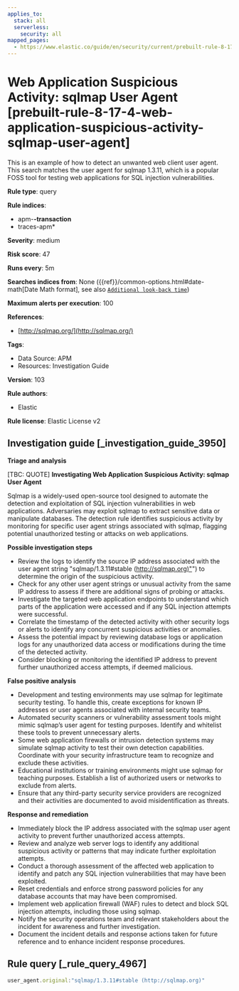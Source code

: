 ```yaml
---
applies_to:
  stack: all
  serverless:
    security: all
mapped_pages:
  - https://www.elastic.co/guide/en/security/current/prebuilt-rule-8-17-4-web-application-suspicious-activity-sqlmap-user-agent.html
---
```


# Web Application Suspicious Activity: sqlmap User Agent [prebuilt-rule-8-17-4-web-application-suspicious-activity-sqlmap-user-agent]

This is an example of how to detect an unwanted web client user agent. This search matches the user agent for sqlmap 1.3.11, which is a popular FOSS tool for testing web applications for SQL injection vulnerabilities.

**Rule type**: query

**Rule indices**:

* apm-**-transaction**
* traces-apm*

**Severity**: medium

**Risk score**: 47

**Runs every**: 5m

**Searches indices from**: None ({{ref}}/common-options.html#date-math[Date Math format], see also [`Additional look-back time`](docs-content://solutions/security/detect-and-alert/create-detection-rule.md#rule-schedule))

**Maximum alerts per execution**: 100

**References**:

* [http://sqlmap.org/](http://sqlmap.org/)

**Tags**:

* Data Source: APM
* Resources: Investigation Guide

**Version**: 103

**Rule authors**:

* Elastic

**Rule license**: Elastic License v2

## Investigation guide [_investigation_guide_3950]

**Triage and analysis**

[TBC: QUOTE]
**Investigating Web Application Suspicious Activity: sqlmap User Agent**

Sqlmap is a widely-used open-source tool designed to automate the detection and exploitation of SQL injection vulnerabilities in web applications. Adversaries may exploit sqlmap to extract sensitive data or manipulate databases. The detection rule identifies suspicious activity by monitoring for specific user agent strings associated with sqlmap, flagging potential unauthorized testing or attacks on web applications.

**Possible investigation steps**

* Review the logs to identify the source IP address associated with the user agent string "sqlmap/1.3.11#stable ([http://sqlmap.org)"](http://sqlmap.org)") to determine the origin of the suspicious activity.
* Check for any other user agent strings or unusual activity from the same IP address to assess if there are additional signs of probing or attacks.
* Investigate the targeted web application endpoints to understand which parts of the application were accessed and if any SQL injection attempts were successful.
* Correlate the timestamp of the detected activity with other security logs or alerts to identify any concurrent suspicious activities or anomalies.
* Assess the potential impact by reviewing database logs or application logs for any unauthorized data access or modifications during the time of the detected activity.
* Consider blocking or monitoring the identified IP address to prevent further unauthorized access attempts, if deemed malicious.

**False positive analysis**

* Development and testing environments may use sqlmap for legitimate security testing. To handle this, create exceptions for known IP addresses or user agents associated with internal security teams.
* Automated security scanners or vulnerability assessment tools might mimic sqlmap’s user agent for testing purposes. Identify and whitelist these tools to prevent unnecessary alerts.
* Some web application firewalls or intrusion detection systems may simulate sqlmap activity to test their own detection capabilities. Coordinate with your security infrastructure team to recognize and exclude these activities.
* Educational institutions or training environments might use sqlmap for teaching purposes. Establish a list of authorized users or networks to exclude from alerts.
* Ensure that any third-party security service providers are recognized and their activities are documented to avoid misidentification as threats.

**Response and remediation**

* Immediately block the IP address associated with the sqlmap user agent activity to prevent further unauthorized access attempts.
* Review and analyze web server logs to identify any additional suspicious activity or patterns that may indicate further exploitation attempts.
* Conduct a thorough assessment of the affected web application to identify and patch any SQL injection vulnerabilities that may have been exploited.
* Reset credentials and enforce strong password policies for any database accounts that may have been compromised.
* Implement web application firewall (WAF) rules to detect and block SQL injection attempts, including those using sqlmap.
* Notify the security operations team and relevant stakeholders about the incident for awareness and further investigation.
* Document the incident details and response actions taken for future reference and to enhance incident response procedures.


## Rule query [_rule_query_4967]

```js
user_agent.original:"sqlmap/1.3.11#stable (http://sqlmap.org)"
```


